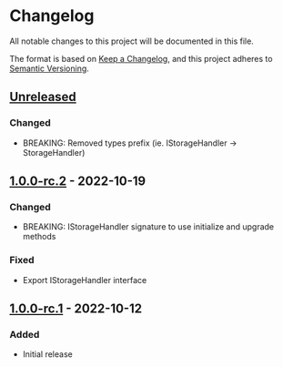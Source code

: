 # Changelog
All notable changes to this project will be documented in this file.

The format is based on [Keep a Changelog](https://keepachangelog.com/en/1.0.0/),
and this project adheres to [Semantic Versioning](https://semver.org/spec/v2.0.0.html).

## [Unreleased]
### Changed
- BREAKING: Removed types prefix (ie. IStorageHandler -> StorageHandler)

## [1.0.0-rc.2] - 2022-10-19
### Changed
- BREAKING: IStorageHandler signature to use initialize and upgrade methods

### Fixed
- Export IStorageHandler interface

## [1.0.0-rc.1] - 2022-10-12
### Added
- Initial release

[Unreleased]: https://github.com/piotr-cz/swr-idb-cache/compare/v1.0.0-rc.2...HEAD
[1.0.0-rc.2]: https://github.com/piotr-cz/swr-idb-cache/compare/v1.0.0-rc.1...v1.0.0-rc.2
[1.0.0-rc.1]: https://github.com/piotr-cz/swr-idb-cache/releases/tag/v1.0.0-rc.1
